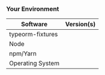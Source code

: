 ### Your Environment

<!--- Include as many relevant details about the environment you experienced the bug in -->

| Software         | Version(s) |
| ---------------- | ---------- |
| typeorm-fixtures |
| Node             |
| npm/Yarn         |
| Operating System |

<!-- Love parcel? Please consider supporting our collective: 👉 https://opencollective.com/parcel/donate -->
